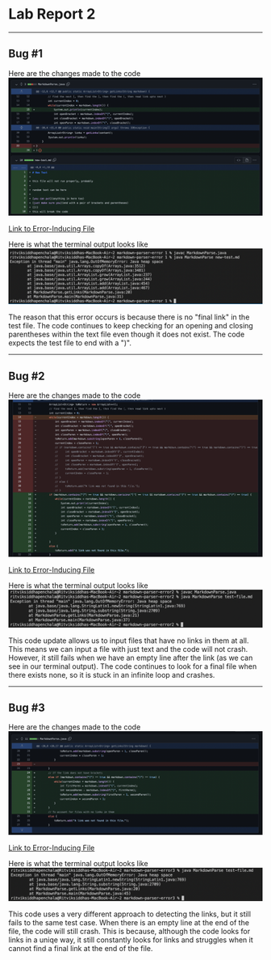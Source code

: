 # **Lab Report 2**

___

## Bug #1 

Here are the changes made to the code
![Code Changes](change1.png)

[Link to Error-Inducing File](https://github.com/ritvikpen/markdown-parser/blob/e2275d39927fb325210863f01b3e9801f334d024/test-file.md)

Here is what the terminal output looks like
![Terminal Output](error1.png)

The reason that this error occurs is because there is no "final link" in the test file. The code continues to keep checking for an opening and closing parentheses within the text file even though it does not exist. The code expects the test file to end with a ")".

___

## Bug #2

Here are the changes made to the code
![Code Changes](change2.png)

[Link to Error-Inducing File](https://github.com/aHewig/markdown-parser/blob/32bebb5ec755b522646e7d526a6aa91e87da34ac/test-file.md)

Here is what the terminal output looks like
![Terminal Output](error2.png)

This code update allows us to input files that have no links in them at all. This means we can input a file with just text and the code will not crash. However, it still fails when we have an empty line after the link (as we can see in our terminal output). The code continues to look for a final file when there exists none, so it is stuck in an infinite loop and crashes.

___

## Bug #3

Here are the changes made to the code
![Code Changes](change3.png)

[Link to Error-Inducing File](https://github.com/aHewig/markdown-parser/blob/61d7e14e5f570ee10983a56363579655be25af0f/test-file.md)

Here is what the terminal output looks like
![Terminal Output](error3.png)

This code uses a very different approach to detecting the links, but it still fails to the same test case. When there is an empty line at the end of the file, the code will still crash. This is because, although the code looks for links in a uniqe way, it still constantly looks for links and struggles when it cannot find a final link at the end of the file.